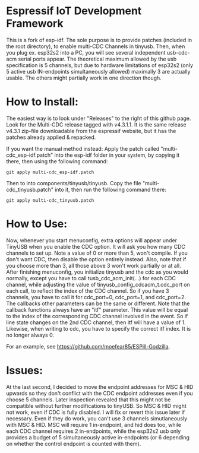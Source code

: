 # Espressif IoT Development Framework

This is a fork of esp-idf. The sole purpose is to provide patches (included in the root directory), to enable multi-CDC Channels in tinyusb. Then, when you plug ex. esp32s2 into a PC, you will see several independent usb-cdc-acm serial ports appear. The theoretical maximum allowed by the usb specification is 5 channels, but due to hardware limitations of esp32s2 (only 5 active usb IN-endpoints simultaneously allowed) maximally 3 are actually usable. The others might partially work in one direction though.


# How to Install:
The easiest way is to look under "Releases" to the right of this github page. Look for the Multi-CDC release tagged with v4.3.1.1. It is the same release v4.3.1 zip-file downloadable from the espressif website, but it has the patches already applied & repacked.

If you want the manual method instead:
Apply the patch called "multi-cdc_esp-idf.patch" into the esp-idf folder in your system, by copying it there, then using the following command:
```
git apply multi-cdc_esp-idf.patch
```
Then to into components/tinyusb/tinyusb. Copy the file "multi-cdc_tinyusb.patch" into it, then run the following command there:
```
git apply multi-cdc_tinyusb.patch
```

# How to Use:
Now, whenever you start menuconfig, extra options will appear under TinyUSB when you enable the CDC option. It will ask you how many CDC channels to set up. Note a value of 0 or more than 5, won't compile. If you don't want CDC, then disable the option entirely instead. Also, note that if you choose more than 3, all those above 3 won't work partially or at all.
After finishing menuconfig, you initialize tinyusb and the cdc as you would normally, except you have to call tusb_cdc_acm_init(...) for each CDC channel, while adjusting the value of tinyusb_config_cdcacm_t.cdc_port on each call, to reflect the index of the CDC channel. So if you have 3 channels, you have to call it for cdc_port=0, cdc_port=1, and cdc_port=2. The callbacks other parameters can be the same or different. Note that the callback functions always have an "itf" parameter. This value will be equal to the index of the corresponding CDC channel involved in the event. So if line state changes on the 2nd CDC channel, then itf will have a value of 1. Likewise, when writing to cdc, you have to specify the correct itf index. It is no longer always 0.

For an example, see https://github.com/moefear85/ESPill-Godzilla.


# Issues:
At the last second, I decided to move the endpoint addresses for MSC & HID upwards so they don't conflict with the CDC endpoint addresses even if you choose 5 channels. Later inspection revealed that this might not be compatible without further modifications to tinyUSB. So MSC & HID might not work, even if CDC is fully disabled. I will fix or revert this issue later if necessary. Even if they do work, you can't use 3 channels simutlaneously with MSC & HID. MSC will require 1 in-endpoint, and hid does too, while each CDC channel  requires 2 in-endpoints, while the esp32s2 usb only provides a budget of 5 simultaneously active in-endpoints (or 6 depending on whether the control endpoint is counted with them).
